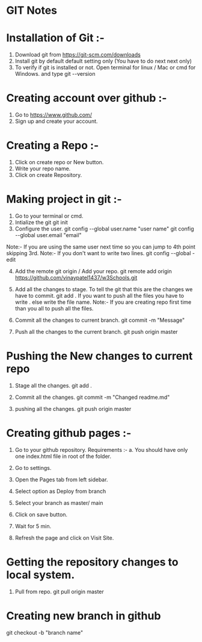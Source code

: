 # GIT Notes 

# Installation of Git :- 
1. Download git from https://git-scm.com/downloads 
2. Install git by default default setting only (You have to do next next only)
3. To verify if git is installed or not. Open terminal for linux / Mac or cmd for Windows. and type
git --version

# Creating account over github :- 
1. Go to https://www.github.com/
2. Sign up and create your account.

# Creating a Repo :- 
1. Click on create repo or New button.
2. Write your repo name.
3. Click on create Repository.

# Making project in git :- 
1. Go to your terminal or cmd.
2. Intialize the git
git init
3. Configure the user.
git config --global user.name "user name"
git config --global user.email "email"

Note:- If you are using the same user next time so you can jump to 4th point skipping 3rd.
Note:- If you don't want to write two lines. 
git config --global -edit


4. Add the remote git origin / Add your repo.
git remote add origin https://github.com/vinaypatel1437/w3Schools.git

5. Add all the changes to stage. To tell the git that this are the changes we have to commit.
git add .
If you want to push all the files you have to write . else write the file name.
Note:- If you are creating repo first time than you all to push all the files.

6. Commit all the changes to current branch.
git commit -m "Message"

7. Push all the changes to the current branch.
git push origin master


# Pushing the New changes to current repo
1. Stage all the changes.
git add .

2. Commit all the changes.
git commit -m "Changed readme.md"

3. pushing all the changes.
git push origin master


# Creating github pages :-
1. Go to your github repository.
Requirements :- 
a. You should have only one index.html file in root of the folder.

2. Go to settings.
3. Open the Pages tab from left sidebar.
4. Select option as Deploy from branch
5. Select your branch as master/ main 
6. Click on save button.
7. Wait for 5 min.
8. Refresh the page and click on Visit Site.


# Getting the repository changes to local system.
1. Pull from repo.
git pull origin master

# Creating new branch in github
git checkout -b "branch name"

